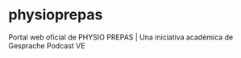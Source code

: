 # physioprepas
Portal web oficial de PHYSIO PREPAS | Una iniciativa académica de Gesprache Podcast VE
